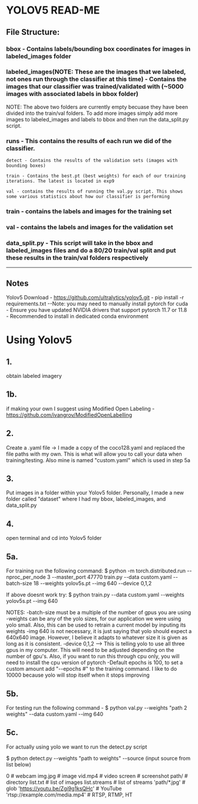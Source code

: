 # YOLOV5 READ-ME

## File Structure:

### bbox - Contains labels/bounding box coordinates for images in labeled_images folder

### labeled_images(NOTE: These are the images that we labeled, not ones run through the classifier at this time) - Contains the images that our classifier was trained/validated with (~5000 images with associated labels in bbox folder)

NOTE: The above two folders are currently empty becuase they have been divided into the train/val folders. To add more images simply add more images to labeled_images and labels to bbox and then run the data_split.py script. 

### runs - This contains the results of each run we did of the classifier. 
	
	detect - Contains the results of the validation sets (images with bounding boxes)
	
	train - Contains the best.pt (best weights) for each of our training iterations. The latest is located in exp9

	val - contains the results of running the val.py script. This shows some various statistics about how our classifier is performing


### train - contains the labels and images for the training set

### val - contains the labels and images for the validation set

### data_split.py - This script will take in the bbox and labeled_images files and do a 80/20 train/val split and put these results in the train/val folders respectively


-------------------------------------------------------------------------------------------------------------------------------------------------------------------------------------------------------------
## Notes 

Yolov5 Download - https://github.com/ultralytics/yolov5.git
	- pip install -r requirements.txt --Note: you may need to manually install pytorch for cuda  
	- Ensure you have updated NVIDIA drivers that support pytorch 11.7 or 11.8  
	- Recommended to install in dedicated conda environment  

# Using Yolov5

## 1. 
obtain labeled imagery
## 1b. 
if making your own I suggest using Modified Open Labeling -https://github.com/ivangrov/ModifiedOpenLabelling

## 2. 
Create a .yaml file -> I made a copy of the coco128.yaml and replaced the file paths with my own. This is what will allow you to call your data when training/testing. Also mine is named "custom.yaml" which is used in step 5a

## 3. 
Put images in a folder within your Yolov5 folder. Personally, I made a new folder called "dataset" where I had my bbox, labeled_images, and data_split.py 

## 4. 
open terminal and cd into Yolov5 folder

## 5a. 
For training run the following command: $ python -m torch.distributed.run --nproc_per_node 3 --master_port 47770 train.py --data custom.yaml --batch-size 18 --weights yolov5s.pt --img 640 --device 0,1,2

If above doesnt work try: $ python train.py --data custom.yaml --weights yolov5s.pt --img 640

NOTES: 
-batch-size must be a multiple of the number of gpus you are using
-weights can be any of the yolo sizes, for our application we were using yolo small. Also, this can be used to retrain a current model by inputing its weights
-img 640 is not necessary, it is just saying that yolo should expect a 640x640 image. However, I believe it adapts to whatever size it is given as long as it is consistent. 
-device 0,1,2 --> This is telling yolo to use all three gpus in my computer. This will need to be adjusted depending on the number of gpu's. Also, if you want to run this through cpu only, you will need to install the cpu version of pytorch
-Default epochs is 100, to set a custom amount add "--epochs #" to the training command. I like to do 10000 because yolo will stop itself when it stops improving 

## 5b. 
For testing run the following command - $ python val.py --weights "path 2 weights" --data custom.yaml --img 640

## 5c.
For actually using yolo we want to run the detect.py script

$ python detect.py --weights "path to weights" --source (input source from list below)

0                               # webcam
img.jpg                         # image
vid.mp4                         # video
screen                          # screenshot
path/                           # directory
list.txt                        # list of images
list.streams                    # list of streams
'path/*.jpg'                    # glob
'https://youtu.be/Zgi9g1ksQHc'  # YouTube
'rtsp://example.com/media.mp4'  # RTSP, RTMP, HT


